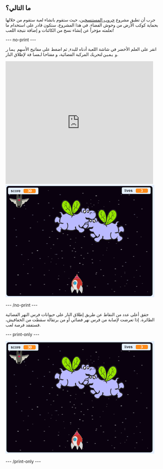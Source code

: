 ## ما التالي؟

جرب أن تطبق مشروع [حروب المستنسخين](https://projects.raspberrypi.org/en/projects/clone-wars?utm_source=pathway&utm_medium=whatnext&utm_campaign=projects)، حيث ستقوم بانشاء لعبة ستقوم من خلالها بحماية كوكب الأرض من وحوش الفضاء. في هذا المشروع، ستكون قادر على استخدام ما تعلمته مؤخراً عن إنشاء نسخ من الكائنات و إضافة نتيجة اللعب!

\--- no-print \---

انقر على العلم الأخضر في شاشة اللعبة أدناه للبدء, ثم اضغط على مفاتيح الأسهم <kbd>يسار</kbd> و <kbd>يمين</kbd> لتحريك المركبة الفضائية، و مفتاح<kbd>المسافة</kbd> لإطلاق النار.

<div class="scratch-preview">
  <iframe allowtransparency="true" width="485" height="402" src="https://scratch.mit.edu/projects/embed/276887163/?autostart=false" frameborder="0" scrolling="no"></iframe>
  <img src="images/clone-showcase.png">
</div>

\--- /no-print \---

حقق أعلى عدد من النقاط عن طريق إطلاق النار على حيوانات فرس النهر الفضائية الطائرة. إذا تعرضت لإصابة من فرس نهر فضائي أو من برتقالة سقطت من الخفافيش، فستفقد فرصة لعب.

\--- print-only \---

![تنازلي](images/clone-showcase.png)

\--- /print-only \---